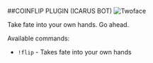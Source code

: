 ##COINFLIP PLUGIN (ICARUS BOT)
![Twoface](http://amininima.files.wordpress.com/2013/05/two-face.jpg)

Take fate into your own hands. Go ahead.

Available commands:
 - `!flip` - Takes fate into your own hands
